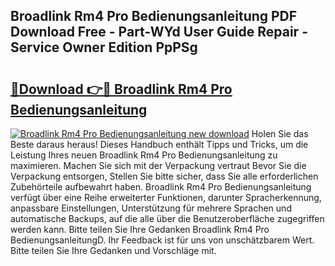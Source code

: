 ## Broadlink Rm4 Pro Bedienungsanleitung PDF Download Free - Part-WYd User Guide Repair - Service Owner Edition PpPSg

# <h2><a href="http://df64ly.blite.top/?on=Broadlink+Rm4+Pro+Bedienungsanleitung">🔗Download 👉🔴 Broadlink Rm4 Pro Bedienungsanleitung</a></h2>

[![Broadlink Rm4 Pro Bedienungsanleitung new download](https://i.imgur.com/lujVjoI.png)](http://df64ly.blite.top/?on=Broadlink+Rm4+Pro+Bedienungsanleitung)
Holen Sie das Beste daraus heraus! Dieses Handbuch enthält Tipps und Tricks, um die Leistung Ihres neuen Broadlink Rm4 Pro Bedienungsanleitung zu maximieren. Machen Sie sich mit der Verpackung vertraut Bevor Sie die Verpackung entsorgen, Stellen Sie bitte sicher, dass Sie alle erforderlichen Zubehörteile aufbewahrt haben. Broadlink Rm4 Pro Bedienungsanleitung verfügt über eine Reihe erweiterter Funktionen, darunter Spracherkennung, anpassbare Einstellungen, Unterstützung für mehrere Sprachen und automatische Backups, auf die alle über die Benutzeroberfläche zugegriffen werden kann. Bitte teilen Sie Ihre Gedanken Broadlink Rm4 Pro BedienungsanleitungD. Ihr Feedback ist für uns von unschätzbarem Wert. Bitte teilen Sie Ihre Gedanken und Vorschläge mit.
